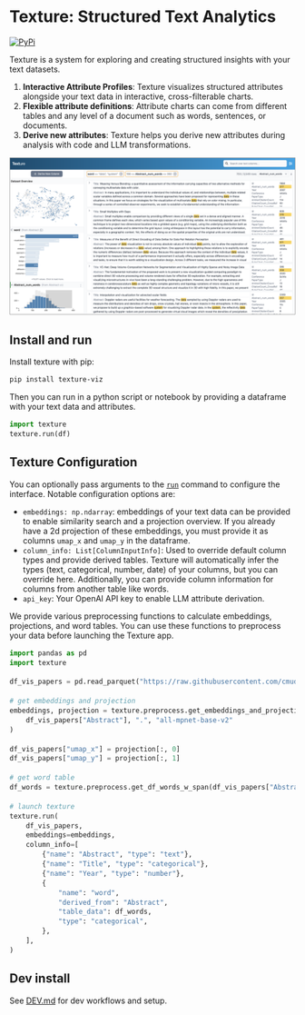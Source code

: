 # Texture: Structured Text Analytics

[![PyPi](https://img.shields.io/pypi/v/texture-viz.svg)](https://pypi.org/project/texture-viz/)

Texture is a system for exploring and creating structured insights with your text datasets.

1. **Interactive Attribute Profiles**: Texture visualizes structured attributes alongside your text data in interactive, cross-filterable charts.
2. **Flexible attribute definitions**: Attribute charts can come from different tables and any level of a document such as words, sentences, or documents.
3. **Derive new attributes**: Texture helps you derive new attributes during analysis with code and LLM transformations.

![screenshot of Texture interface](.github/screenshots/texture_sc.png)

## Install and run

Install texture with pip:

```bash
pip install texture-viz
```

Then you can run in a python script or notebook by providing a dataframe with your text data and attributes.

```python
import texture
texture.run(df)
```

## Texture Configuration

You can optionally pass arguments to the [`run`](./texture/runner.py) command to configure the interface. Notable configuration options are:

- `embeddings: np.ndarray`: embeddings of your text data can be provided to enable similarity search and a projection overview. If you already have a 2d projection of these embeddings, you must provide it as columns `umap_x` and `umap_y` in the dataframe.
- `column_info: List[ColumnInputInfo]`: Used to override default column types and provide derived tables. Texture will automatically infer the types (text, categorical, number, date) of your columns, but you can override here. Additionally, you can provide column information for columns from another table like words.
- `api_key`: Your OpenAI API key to enable LLM attribute derivation.

We provide various preprocessing functions to calculate embeddings, projections, and word tables. You can use these functions to preprocess your data before launching the Texture app.

```python
import pandas as pd
import texture

df_vis_papers = pd.read_parquet("https://raw.githubusercontent.com/cmudig/Texture/main/examples/vis_papers/vis_paper_data.parquet")

# get embeddings and projection
embeddings, projection = texture.preprocess.get_embeddings_and_projection(
    df_vis_papers["Abstract"], ".", "all-mpnet-base-v2"
)

df_vis_papers["umap_x"] = projection[:, 0]
df_vis_papers["umap_y"] = projection[:, 1]

# get word table
df_words = texture.preprocess.get_df_words_w_span(df_vis_papers["Abstract"], df_vis_papers["id"])

# launch texture
texture.run(
    df_vis_papers,
    embeddings=embeddings,
    column_info=[
        {"name": "Abstract", "type": "text"},
        {"name": "Title", "type": "categorical"},
        {"name": "Year", "type": "number"},
        {
            "name": "word",
            "derived_from": "Abstract",
            "table_data": df_words,
            "type": "categorical",
        },
    ],
)
```

## Dev install

See [DEV.md](DEV.md) for dev workflows and setup.
